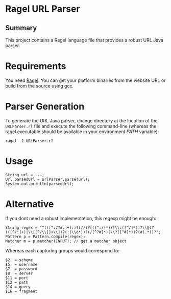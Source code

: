 Ragel URL Parser
================

## Summary

This project contains a Ragel language file that provides a robust URL Java parser.
 
Requirements
============

You need [Ragel](http://www.complang.org/ragel/). You can get your platform binaries from the website URL or build from the source using gcc.

Parser Generation
=================

To generate the URL Java parser, change directory at the location of the `URLParser.rl` file and execute the following command-line (whereas the ragel executable should be available in your environment *PATH* variable):
```
ragel -J URLParser.rl
```

Usage
=====

```
String url = ...;
Url parsedUrl = urlParser.parse(url);
System.out.println(parsedUrl);
```

Alternative
===========

If you dont need a robust implementation, this regexp might be enough:

```
String regex = "^(([^:/?#.]+):)?(//)?(([^:/]*)?(\\:([^/]*))?\\@)?(([^/:]+)|\\[[^/\\]]+\\])?(:(\\d*))?(/[^?#]*)(\\?([^#]*))?(#(.*))?";
Pattern p = Pattern.compile(regex);
Matcher m = p.matcher(INPUT); // get a matcher object
```

Whereas each capturing groups would correspond to:

```
$2  = scheme
$5  = username
$7  = password
$8  = server
$11 = port
$12 = path
$14 = query
$16 = fragment
```